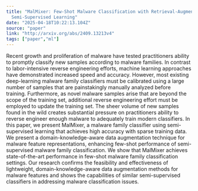 ```yaml
---
title: "MalMixer: Few-Shot Malware Classification with Retrieval-Augmented
  Semi-Supervised Learning"
date: "2025-04-18T10:22:13.104Z"
source: "paper"
link: "http://arxiv.org/abs/2409.13213v4"
tags: ["paper","ml"]
---
```


Recent growth and proliferation of malware have tested practitioners ability
to promptly classify new samples according to malware families. In contrast to
labor-intensive reverse engineering efforts, machine learning approaches have
demonstrated increased speed and accuracy. However, most existing deep-learning
malware family classifiers must be calibrated using a large number of samples
that are painstakingly manually analyzed before training. Furthermore, as novel
malware samples arise that are beyond the scope of the training set, additional
reverse engineering effort must be employed to update the training set. The
sheer volume of new samples found in the wild creates substantial pressure on
practitioners ability to reverse engineer enough malware to adequately train
modern classifiers. In this paper, we present MalMixer, a malware family
classifier using semi-supervised learning that achieves high accuracy with
sparse training data. We present a domain-knowledge-aware data augmentation
technique for malware feature representations, enhancing few-shot performance
of semi-supervised malware family classification. We show that MalMixer
achieves state-of-the-art performance in few-shot malware family classification
settings. Our research confirms the feasibility and effectiveness of
lightweight, domain-knowledge-aware data augmentation methods for malware
features and shows the capabilities of similar semi-supervised classifiers in
addressing malware classification issues.
